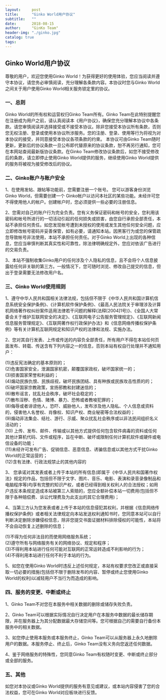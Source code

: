 ```yaml
---
layout:     post
title:      "Ginko World用户协议"
subtitle:   ""
date:       2018-08-15
author:     "GinKo Team"
header-img: "./ginko.jpg"
catalog: true
tags:
---
```


## Ginko World用户协议
尊敬的用户，欢迎您使用Ginko World！为获得更好的使用体验，您应当阅读并遵守本协议，请您务必审慎阅读，充分理解各条款内容。本协议时您与Ginko World之间关于用户使用Ginko World相关服务锁定里的协议。
### 一、总则
Ginko World的所有权和运营权归Ginko Team所有。Ginko Team在此特别提醒您在注册成为用户之前，请认真阅读本《用户协议》，确保您充分理解本协议中各条款。请您审慎阅读并选择接受或不接受本协议。除非您接受本协议所有条款，否则您无权注册、登录或使用本协议所涉服务。您的注册、登录、使用等行为将视为对本协议的接受，并同意接受本协议各项条款的约束。
本协议可由Ginko Team随时更新，更新后的协议条款一旦公布即代替原来的协议条款，恕不再另行通知，您可在本网站查阅最新版协议条款。在Ginko Team修改协议条款后，如您不接受修改后的条款，请立即停止使用Ginko World提供的服务，继续使用Ginko World提供的服务将被视为接受修改后的协议。
### 二、Ginko账户与账户安全
1、在使用发帖、跟帖等功能前，您需要注册一个账号。
您可以游客身份浏览Ginko World，但需要创建一个 Ginko帐户以访问本社区的某些功能。未经许可您不得使用他人的帐户。创建帐户时，您必须提供一些必要的注册信息。

2、您需对自己的账户行为完全负责。您有义务保证密码和帐号的安全，您利用该密码和帐号所进行的一切活动引起的任何损失或损害，由您自行承担全部责任，本站不承担任何责任。如您发现帐号遭到未授权的使用或发生其他任何安全问题，应立即修改帐号密码并妥善保管，如有必要，请通知本站。因黑客行为或您的保管疏忽导致帐号非法使用，本站不承担任何责任。对于Ginko World上出现的各种信息，您应当审慎判断其真实性和可靠性，除法律明确规定外，您应对依该广告进行的交易负责。

3、本站不强制收集Ginko用户的任何涉及个人隐私的信息，且不会将个人信息披露给任何非关联的第三方。一般情况下，您可随时浏览、修改自己提交的信息，但出于登录需要无法修改用户名。

### 三、Ginko World使用规则
1、遵守中华人民共和国相关法律法规，包括但不限于《中华人民共和国计算机信息系统安全保护条例》、《计算机软件保护条例》、《最高人民法院关于审理涉及计算机网络著作权纠纷案件适用法律若干问题的解释(法释[2004]1号)》、《全国人大常委会关于维护互联网安全的决定》、《互联网电子公告服务管理规定》、《互联网新闻信息服务管理规定》、《互联网著作权行政保护办法》和《信息网络传播权保护条例》等有关计算机互联网规定和知识产权的法律和法规、实施办法。 

2、您对其自行发表、上传或传送的内容负全部责任，所有用户不得在本站任何页面发布、转载、传送含有下列内容之一的信息，否则本站有权自行处理并不通知用户：

(1)违反宪法确定的基本原则的；<br>
(2)危害国家安全，泄漏国家机密，颠覆国家政权，破坏国家统一的； <br>
(3)损害国家荣誉和利益的； <br>
(4)煽动民族仇恨、民族歧视，破坏民族团结、具有种族或民族攻击性质的的； <br>
(5)破坏国家宗教政策，宣扬邪教和封建迷信的； <br>
(6)散布谣言，扰乱社会秩序，破坏社会稳定的；<br>
(7)散布淫秽、色情、赌博、暴力、恐怖或者教唆犯罪的； <br>
(8)侮辱或者诽谤他人，恐吓、威胁他人，发布涉及他人隐私、个人信息或资料的，侵害他人名誉权、肖像权、知识产权、商业秘密等合法权益的； <br>
(9)煽动非法集会、结社、游行、示威、聚众扰乱社会秩序或以非法民间组织名义活动的；<br>
(10) 上传、发布、邮件、传输或以其他方式提供任何包含软件病毒的资料或任何其他计算机代码、文件或程序，旨在中断、破坏或限制任何计算机软件或硬件或电信设备的功能；<br>
(11)未经许可发布广告、促销信息、恶意信息、诱骗信息或以其他方式干扰Ginko World的正常运营的；<br>
(12)含有法律、行政法规禁止的其他内容的<br>

3、 您承诺对其发表或者上传于本站的所有信息(即属于《中华人民共和国著作权法》规定的作品，包括但不限于文字、图片、音乐、电影、表演和录音录像制品和电脑程序等)均享有完整的知识产权，或者已经得到相关权利人的合法授权；如用户违反本条规定造成本站被第三人索赔的，您应全额补偿本站一切费用(包括但不限于各种赔偿费、诉讼代理费及为此支出的其它合理费用)； 

4、当第三方认为您发表或者上传于本站的信息侵犯其权利，并根据《信息网络传播权保护条例》或者相关法律规定向本站发送权利通知书时，您同意本站可以自行判断决定删除涉嫌侵权信息，除非您提交书面证据材料排除侵权的可能性，本站将不会自动恢复上述删除的信息；

(1)不得为任何非法目的而使用网络服务系统； <br>
(2)遵守所有与网络服务有关的网络协议、规定和程序；<br> (3)不得利用本站进行任何可能对互联网的正常运转造成不利影响的行为； <br>
(4)不得利用本站进行任何不利于本站的行为。<br>

5、如您在使用Ginko World时违反上述任何规定，本站有权要求您改正或直接采取一切必要的措施(包括但不限于删除发布的内容、暂停或终止您使用Ginko World的权利)以减轻用户不当行为而造成的影响。

### 四、服务的变更、中断或终止
1、Ginko Team不对您在本服务中相关数据的删除或储存失败负责。

2、Ginko Team可以根据实际情况自行决定用户在本服务中数据的最长储存期限，并在服务器上为其分配数据最大存储空间等。您可根据自己的需要自行备份本服务中的相关数据。

3、如您停止使用本服务或本服务终止，Ginko Team可以从服务器上永久地删除用户的数据。本服务停止、终止后，Ginko Team没有义务向您返还任何数据。

4、鉴于网络服务的特殊性，您同意Ginko Team有权随时变更、中断或终止部分或全部的服务。

### 五、其他
如您对本协议或Ginko World提供的服务有意见或建议，或本站内容侵害了您的合法权益，您可在Ginko World对应板块进行反馈。

